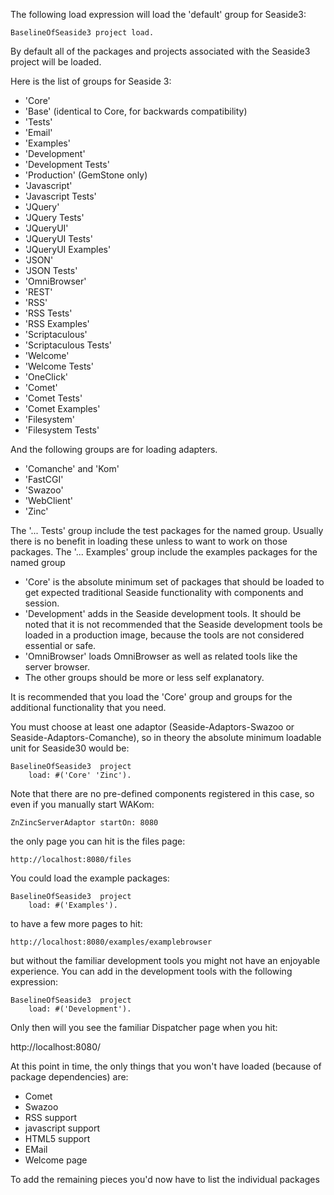 The following load expression will load the 'default' group for Seaside3:

	BaselineOfSeaside3 project load.
	
By default all of the packages and projects associated with the Seaside3
project will be loaded.

Here is the list of groups for Seaside 3:
   - 'Core'
   - 'Base' (identical to Core, for backwards compatibility)
   - 'Tests'
   - 'Email'
   - 'Examples'
   - 'Development'
   - 'Development Tests'
   - 'Production' (GemStone only)
   - 'Javascript'
   - 'Javascript Tests'
   - 'JQuery'
   - 'JQuery Tests'
   - 'JQueryUI'
   - 'JQueryUI Tests'
   - 'JQueryUI Examples'
   - 'JSON'
   - 'JSON Tests'
   - 'OmniBrowser'
   - 'REST'
   - 'RSS'
   - 'RSS Tests'
   - 'RSS Examples'
   - 'Scriptaculous'
   - 'Scriptaculous Tests'
   - 'Welcome'
   - 'Welcome Tests'
   - 'OneClick'
   - 'Comet' 
   - 'Comet Tests'
   - 'Comet Examples'
   - 'Filesystem'
   - 'Filesystem Tests'

And the following groups are for loading adapters.

   - 'Comanche' and 'Kom'
   - 'FastCGI'
   - 'Swazoo'
   - 'WebClient'
   - 'Zinc'

The '... Tests' group include the test packages for the named group. Usually there is no benefit in loading these unless to want to work on those packages.
The '... Examples' group include the examples packages for the named group

   - 'Core' is the absolute minimum set of packages that should be
     loaded to get expected traditional Seaside functionality with
     components and session.
   - 'Development' adds in the Seaside development tools. It should be
     noted that it is not recommended that the Seaside development tools
     be loaded in a production image, because the tools are not considered
     essential or safe.
   - 'OmniBrowser' loads OmniBrowser as well as related tools like the
     server browser.
   - The other groups should be more or less self explanatory.

It is recommended that you load the 'Core' group and groups for the
additional functionality that you need.

You must choose at least one adaptor (Seaside-Adaptors-Swazoo or Seaside-Adaptors-Comanche), so in 
theory the absolute minimum loadable unit for Seaside30 would be:

	BaselineOfSeaside3  project 
		load: #('Core' 'Zinc').

Note that there are no pre-defined components registered in this case, 
so even if you manually start WAKom:

	ZnZincServerAdaptor startOn: 8080

the only page you can hit is the files page:

	http://localhost:8080/files

You could load the example packages:

	BaselineOfSeaside3  project 
		load: #('Examples').

to have a few more pages to hit:

	http://localhost:8080/examples/examplebrowser

but without the familiar development tools you might not have an 
enjoyable experience. You can add in the development tools with the 
following expression:

	BaselineOfSeaside3  project
		load: #('Development').

Only then will you see the familiar Dispatcher page when you hit:

   http://localhost:8080/

At this point in time, the only things that you won't have loaded 
(because of package dependencies) are:

   - Comet
   - Swazoo
   - RSS support
   - javascript support
   - HTML5 support
   - EMail
   - Welcome page

To add the remaining pieces you'd now have to list the individual 
packages